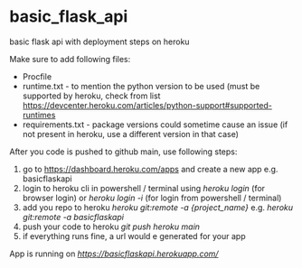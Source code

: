 # basic_flask_api
basic flask api with deployment steps on heroku

Make sure to add following files:
* Procfile
* runtime.txt - to mention the python version to be used (must be supported by heroku, check from list https://devcenter.heroku.com/articles/python-support#supported-runtimes
* requirements.txt - package versions could sometime cause an issue (if not present in heroku, use a different version in that case)

After you code is pushed to github main, use following steps:

1. go to https://dashboard.heroku.com/apps and create a new app e.g. basicflaskapi
2. login to heroku cli in powershell / terminal using *heroku login* (for browser login) or *heroku login -i* (for login from powershell / terminal)
3. add you repo to heroku *heroku git:remote -a {project_name}* e.g. *heroku git:remote -a basicflaskapi*
4. push your code to heroku *git push heroku main*
5. if everything runs fine, a url would e generated for your app

App is running on *https://basicflaskapi.herokuapp.com/*